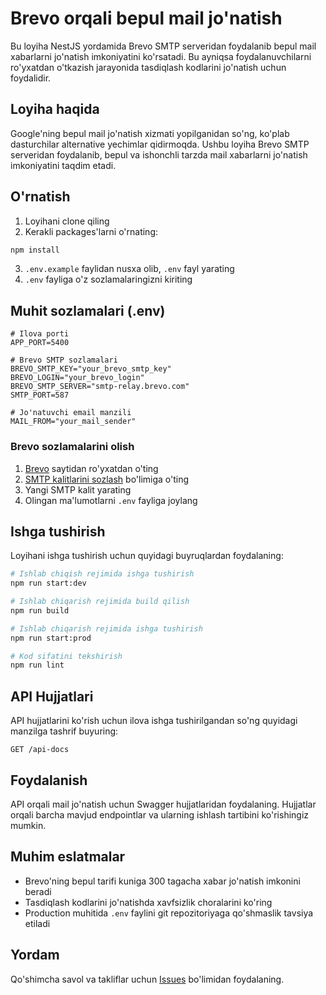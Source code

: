 # Brevo orqali bepul mail jo'natish

Bu loyiha NestJS yordamida Brevo SMTP serveridan foydalanib bepul mail xabarlarni jo'natish imkoniyatini ko'rsatadi. Bu ayniqsa foydalanuvchilarni ro'yxatdan o'tkazish jarayonida tasdiqlash kodlarini jo'natish uchun foydalidir.

## Loyiha haqida

Google'ning bepul mail jo'natish xizmati yopilganidan so'ng, ko'plab dasturchilar alternative yechimlar qidirmoqda. Ushbu loyiha Brevo SMTP serveridan foydalanib, bepul va ishonchli tarzda mail xabarlarni jo'natish imkoniyatini taqdim etadi.

## O'rnatish

1. Loyihani clone qiling
2. Kerakli packages'larni o'rnating:

```bash
npm install
```

3. `.env.example` faylidan nusxa olib, `.env` fayl yarating
4. `.env` fayliga o'z sozlamalaringizni kiriting

## Muhit sozlamalari (.env)

```plaintext
# Ilova porti
APP_PORT=5400

# Brevo SMTP sozlamalari
BREVO_SMTP_KEY="your_brevo_smtp_key"
BREVO_LOGIN="your_brevo_login"
BREVO_SMTP_SERVER="smtp-relay.brevo.com"
SMTP_PORT=587

# Jo'natuvchi email manzili
MAIL_FROM="your_mail_sender"
```

### Brevo sozlamalarini olish

1. [Brevo](https://app.brevo.com) saytidan ro'yxatdan o'ting
2. [SMTP kalitlarini sozlash](https://app.brevo.com/settings/keys/smtp) bo'limiga o'ting
3. Yangi SMTP kalit yarating
4. Olingan ma'lumotlarni `.env` fayliga joylang

## Ishga tushirish

Loyihani ishga tushirish uchun quyidagi buyruqlardan foydalaning:

```bash
# Ishlab chiqish rejimida ishga tushirish
npm run start:dev

# Ishlab chiqarish rejimida build qilish
npm run build

# Ishlab chiqarish rejimida ishga tushirish
npm run start:prod

# Kod sifatini tekshirish
npm run lint
```

## API Hujjatlari

API hujjatlarini ko'rish uchun ilova ishga tushirilgandan so'ng quyidagi manzilga tashrif buyuring:

```
GET /api-docs
```

## Foydalanish

API orqali mail jo'natish uchun Swagger hujjatlaridan foydalaning. Hujjatlar orqali barcha mavjud endpointlar va ularning ishlash tartibini ko'rishingiz mumkin.

## Muhim eslatmalar

- Brevo'ning bepul tarifi kuniga 300 tagacha xabar jo'natish imkonini beradi
- Tasdiqlash kodlarini jo'natishda xavfsizlik choralarini ko'ring
- Production muhitida `.env` faylini git repozitoriyaga qo'shmaslik tavsiya etiladi

## Yordam

Qo'shimcha savol va takliflar uchun [Issues](https://github.com/your-username/your-repo/issues) bo'limidan foydalaning.
